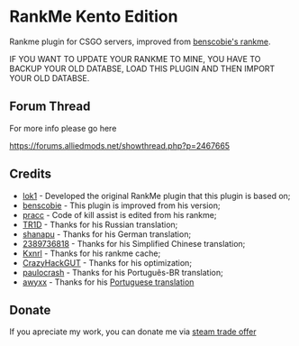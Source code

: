 # RankMe Kento Edition
Rankme plugin for CSGO servers, improved from [benscobie's rankme](https://github.com/benscobie/sourcemod-rankme).  

IF YOU WANT TO UPDATE YOUR RANKME TO MINE, YOU HAVE TO BACKUP YOUR OLD DATABSE, LOAD THIS PLUGIN AND THEN IMPORT YOUR OLD DATABSE.

## Forum Thread
For more info please go here

https://forums.alliedmods.net/showthread.php?p=2467665

## Credits
* [lok1](https://forums.alliedmods.net/showthread.php?t=155621) - Developed the original RankMe plugin that this plugin is based on;
* [benscobie](https://github.com/benscobie/sourcemod-rankme) - This plugin is improved from his version;
* [pracc](http://hlmod.ru/resources/cs-go-rankme-web.132) - Code of kill assist is edited from his rankme;
* [TR1D](https://github.com/TR1D) - Thanks for his Russian translation;
* [shanapu](https://github.com/shanapu) - Thanks for his German translation;
* [2389736818](https://github.com/2389736818) - Thanks for his Simplified Chinese translation;
* [Kxnrl](https://github.com/Kxnrl) - Thanks for his rankme cache;
* [CrazyHackGUT](https://github.com/CrazyHackGUT) - Thanks for his optimization;
* [paulocrash](https://github.com/paulocrash) - Thanks for his Português-BR translation;
* [awyxx](https://github.com/awyxx) - Thanks for his [Portuguese translation](https://github.com/rogeraabbccdd/Kento-Rankme/pull/159)

## Donate
If you apreciate my work, you can donate me via [steam trade offer](https://steamcommunity.com/tradeoffer/new/?partner=52559891&token=ADe-707J)
